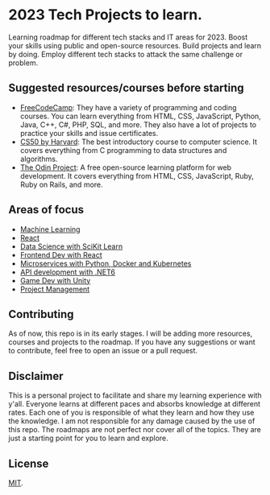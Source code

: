 # 2023 Tech Projects to learn.
Learning roadmap for different tech stacks and IT areas for 2023. Boost your skills using public and open-source resources. Build projects and learn by doing. Employ different tech stacks to attack the same challenge or problem. 

## Suggested resources/courses before starting
- [FreeCodeCamp](https://www.freecodecamp.org/): They have a variety of programming and coding courses. You can learn everything from HTML, CSS, JavaScript, Python, Java, C++, C#, PHP, SQL, and more. They also have a lot of projects to practice your skills and issue certificates.
- [CS50 by Harvard](https://cs50.harvard.edu/x/2022/): The best introductory course to computer science. It covers everything from C programming to data structures and algorithms. 
- [The Odin Project](https://www.theodinproject.com/): A free open-source learning platform for web development. It covers everything from HTML, CSS, JavaScript, Ruby, Ruby on Rails, and more.

## Areas of focus
- [Machine Learning](MachineLearning)
- [React](React)
- [Data Science with SciKit Learn](DS-Scikit)
- [Frontend Dev with React](FD-ReactTs)
- [Microservices with Python, Docker and Kubernetes](MS-PyDockK8)
- [API development with .NET6](API-dotnet)
- [Game Dev with Unity](GD-Unity)
- [Project Management](PM)

## Contributing
As of now, this repo is in its early stages. I will be adding more resources, courses and projects to the roadmap. If you have any suggestions or want to contribute, feel free to open an issue or a pull request.

## Disclaimer
This is a personal project to facilitate and share my learning experience with y'all. Everyone learns at different paces and absorbs knowledge at different rates. Each one of you is responsible of what they learn and how they use the knowledge. I am not responsible for any damage caused by the use of this repo. The roadmaps are not perfect nor cover all of the topics. They are just a starting point for you to learn and explore.

## License
[MIT](LICENSE.md).


